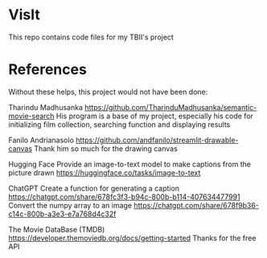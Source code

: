 # VisIt
This repo contains code files for my TBII's project 

# References

Without these helps, this project would not have been done:

Tharindu Madhusanka https://github.com/TharinduMadhusanka/semantic-movie-search 
His program is a base of my project, especially his code for initializing film collection, searching function and displaying results

Fanilo Andrianasolo https://github.com/andfanilo/streamlit-drawable-canvas
Thank him so much for the drawing canvas	

Hugging Face
	Provide an image-to-text model to make captions from the picture drawn
		 https://huggingface.co/tasks/image-to-text 

ChatGPT
	Create a function for generating a caption
https://chatgpt.com/share/678fc3f3-b94c-800b-b114-407634477991
Convert the numpy array to an image
	https://chatgpt.com/share/678f9b36-c14c-800b-a3e3-e7a768d4c32f 

The Movie DataBase (TMDB) https://developer.themoviedb.org/docs/getting-started
	Thanks for the free API
